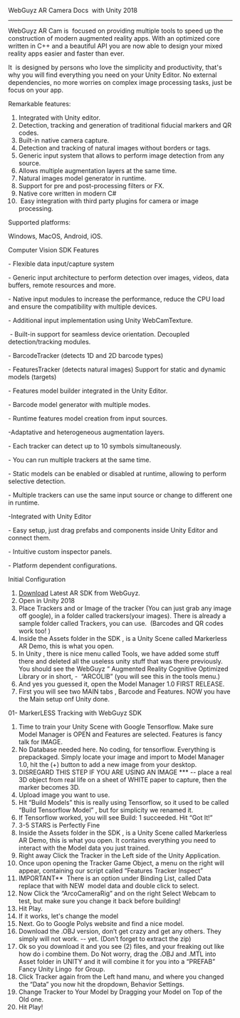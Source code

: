 <body class="c11"><p class="c4"><span class="c2 c10">WebGuyz AR Camera Docs &nbsp;with Unity 2018</span></p><p class="c4 c5"><span class="c0 c2"></span></p><hr><p class="c4 c5"><span class="c0 c2"></span></p><p class="c4 c5"><span class="c0 c2"></span></p><p class="c4"><span class="c1 c2">WebGuyz AR Cam is &nbsp;focused on providing multiple tools to speed up the construction of modern augmented reality apps. With an optimized core written in C++ and a beautiful API you are now able to design your mixed reality apps easier and faster than ever.</span></p><p class="c4 c5"><span class="c1 c2"></span></p><p class="c4"><span class="c1 c2">It &nbsp;is designed by persons who love the simplicity and productivity, that's why you will find everything you need on your Unity Editor. No external dependencies, no more worries on complex image processing tasks, just be focus on your app. </span></p><p class="c4 c5"><span class="c1 c2"></span></p><p class="c4"><span class="c1 c2">Remarkable features:</span></p><p class="c4 c5"><span class="c1 c2"></span></p><ol class="c3 lst-kix_f7jke8d0diit-0 start" start="1"><li class="c4 c6"><span class="c0 c2">Integrated with Unity editor.</span></li><li class="c4 c6"><span class="c0 c2">Detection, tracking and generation of traditional fiducial markers and QR codes.</span></li><li class="c4 c6"><span class="c0 c2">Built-in native camera capture.</span></li><li class="c4 c6"><span class="c0 c2">Detection and tracking of natural images without borders or tags.</span></li><li class="c4 c6"><span class="c0 c2">Generic input system that allows to perform image detection from any source.</span></li><li class="c4 c6"><span class="c0 c2">Allows multiple augmentation layers at the same time.</span></li><li class="c4 c6"><span class="c0 c2">Natural images model generator in runtime.</span></li><li class="c4 c6"><span class="c0 c2">Support for pre and post-processing filters or FX.</span></li><li class="c4 c6"><span class="c0 c2">Native core written in modern C#</span></li><li class="c4 c6"><span class="c0 c2">&nbsp;Easy integration with third party plugins for camera or image processing.</span></li></ol><p class="c4 c5"><span class="c1 c2"></span></p><p class="c4"><span class="c1 c2">Supported platforms:</span></p><p class="c4 c5"><span class="c0 c2"></span></p><p class="c4"><span class="c0 c2">Windows, MacOS, Android, iOS.</span></p><p class="c4 c5"><span class="c0 c2"></span></p><p class="c4"><span class="c1 c2">Computer Vision SDK Features</span></p><p class="c4 c5"><span class="c0 c2"></span></p><p class="c4"><span class="c0 c2">- Flexible data input/capture system </span></p><p class="c4 c5"><span class="c0 c2"></span></p><p class="c4"><span class="c0 c2">- Generic input architecture to perform detection over images, videos, data buffers, remote resources and more. </span></p><p class="c4 c5"><span class="c0 c2"></span></p><p class="c4"><span class="c0 c2">- Native input modules to increase the performance, reduce the CPU load and ensure the compatibility with multiple devices. </span></p><p class="c4 c5"><span class="c0 c2"></span></p><p class="c4"><span class="c0 c2">- Additional input implementation using Unity WebCamTexture.</span></p><p class="c4 c5"><span class="c0 c2"></span></p><p class="c4"><span class="c0 c2">&nbsp;- Built-in support for seamless device orientation. Decoupled detection/tracking modules. </span></p><p class="c4 c5"><span class="c0 c2"></span></p><p class="c4"><span class="c0 c2">- BarcodeTracker (detects 1D and 2D barcode types) </span></p><p class="c4 c5"><span class="c0 c2"></span></p><p class="c4"><span class="c0 c2">- FeaturesTracker (detects natural images) Support for static and dynamic models (targets) </span></p><p class="c4 c5"><span class="c0 c2"></span></p><p class="c4"><span class="c0 c2">- Features model builder integrated in the Unity Editor.</span></p><p class="c4 c5"><span class="c0 c2"></span></p><p class="c4"><span class="c0 c2">- Barcode model generator with multiple modes. </span></p><p class="c4 c5"><span class="c0 c2"></span></p><p class="c4"><span class="c0 c2">- Runtime features model creation from input sources. </span></p><p class="c4 c5"><span class="c0 c2"></span></p><p class="c4"><span class="c0 c2">-Adaptative and heterogeneous augmentation layers. </span></p><p class="c4 c5"><span class="c0 c2"></span></p><p class="c4"><span class="c0 c2">- Each tracker can detect up to 10 symbols simultaneously. </span></p><p class="c4 c5"><span class="c0 c2"></span></p><p class="c4"><span class="c0 c2">- You can run multiple trackers at the same time. </span></p><p class="c4 c5"><span class="c0 c2"></span></p><p class="c4"><span class="c0 c2">- Static models can be enabled or disabled at runtime, allowing to perform selective detection. </span></p><p class="c4 c5"><span class="c0 c2"></span></p><p class="c4"><span class="c0 c2">- Multiple trackers can use the same input source or change to different one in runtime. &nbsp;</span></p><p class="c4 c5"><span class="c0 c2"></span></p><p class="c4"><span class="c0 c2">-Integrated with Unity Editor </span></p><p class="c4 c5"><span class="c0 c2"></span></p><p class="c4"><span class="c0 c2">- Easy setup, just drag prefabs and components inside Unity Editor and connect them. </span></p><p class="c4 c5"><span class="c0 c2"></span></p><p class="c4"><span class="c0 c2">- Intuitive custom inspector panels. </span></p><p class="c4 c5"><span class="c0 c2"></span></p><p class="c4"><span class="c0 c2">- Platform dependent configurations. </span></p><p class="c4 c5"><span class="c0 c2"></span></p><p class="c4 c5"><span class="c0 c2"></span></p><p class="c4 c5"><span class="c0 c2"></span></p><p class="c4 c5"><span class="c0 c2"></span></p><p class="c4 c5"><span class="c0 c2"></span></p><p class="c4"><span class="c1 c2">Initial Configuration</span></p><p class="c4 c5"><span class="c0 c2"></span></p><ol class="c3 lst-kix_s47j00xrtq90-0 start" start="1"><li class="c4 c6"><span class="c8"><a class="c9" href="https://www.google.com/url?q=http://webguyzcloud.com/sdk/unity.zip&amp;sa=D&amp;ust=1527793206375000">Download</a></span><span class="c0 c2">&nbsp;Latest AR SDK from WebGuyz.</span></li><li class="c4 c6"><span class="c0">Open in </span><span class="c1 c2">Unity 2018</span></li><li class="c4 c6"><span class="c0 c2">Place Trackers and or Image of the tracker (You can just grab any image off google), in a folder called trackers(your images). There is already a sample folder called Trackers, you can use. &nbsp;(Barcodes and QR codes work too! )</span></li><li class="c4 c6"><span class="c0">Inside the</span><span class="c0 c7">&nbsp;Assets</span><span class="c0">&nbsp;folder in the SDK , is a Unity Scene called </span><span class="c1">Markerless AR Demo</span><span class="c0 c2">, this is what you open. </span></li><li class="c4 c6"><span class="c0">In Unity , there is nice menu called </span><span class="c1">Tools</span><span class="c0">, we have added some stuff there and deleted all the useless unity stuff that was there previously. You should see the WebGuyz “ </span><span class="c0 c7">Augmented Reality Cognitive Optimized Library</span><span class="c0">&nbsp;or in short, - &nbsp;“</span><span class="c1">ARCOLIB” </span><span class="c0 c2">(you will see this in the tools menu.)</span></li><li class="c4 c6"><span class="c0">And yes you guessed it, open the Model Manager 1.0 </span><span class="c1">FIRST RELEASE</span><span class="c0 c2">.</span></li><li class="c4 c6"><span class="c0">First you will see two MAIN tabs , Barcode and Features. </span><span class="c1">NOW </span><span class="c0 c2">you have the Main setup onf Unity done.</span></li></ol><p class="c4 c5"><span class="c0 c2"></span></p><p class="c4 c5"><span class="c1 c2"></span></p><p class="c4 c5"><span class="c0 c2"></span></p><p class="c4 c5"><span class="c0 c2"></span></p><p class="c4 c5"><span class="c0 c2"></span></p><p class="c4 c5"><span class="c0 c2"></span></p><p class="c4 c5"><span class="c0 c2"></span></p><p class="c4 c5"><span class="c0 c2"></span></p><p class="c4 c5"><span class="c0 c2"></span></p><p class="c4 c5"><span class="c0 c2"></span></p><p class="c4 c5"><span class="c0 c2"></span></p><p class="c4 c5"><span class="c0 c2"></span></p><p class="c4 c5"><span class="c0 c2"></span></p><p class="c4 c5"><span class="c0 c2"></span></p><p class="c4 c5"><span class="c0 c2"></span></p><p class="c4 c5"><span class="c0 c2"></span></p><p class="c4"><span class="c1 c2">01- MarkerLESS Tracking with WebGuyz SDK</span></p><p class="c4 c5"><span class="c1 c2"></span></p><ol class="c3 lst-kix_3fgpt24ru22n-0 start" start="1"><li class="c4 c6"><span class="c0">Time to train your Unity Scene with Google Tensorflow. Make sure Model Manager is OPEN and Features are selected. </span><span class="c1">Features</span><span class="c0 c2">&nbsp;is fancy talk for IMAGE. </span></li><li class="c4 c6"><span class="c0 c2">No Database needed here. No coding, for tensorflow. Everything is prepackaged. Simply locate your image and import to Model Manager 1.0, hit the (+) button to add a new image from your desktop.</span></li><li class="c4 c6"><span class="c0 c2">DISREGARD THIS STEP IF YOU ARE USING AN IMAGE *** -- place a real 3D object from real life on a sheet of WHITE paper to capture, then the marker becomes 3D.</span></li><li class="c4 c6"><span class="c0 c2">Upload image you want to use.</span></li><li class="c4 c6"><span class="c0 c2">Hit “Build Models” this is really using Tensorflow, so it used to be called “Build Tensorflow Model” , but for simplicity we renamed it.</span></li><li class="c4 c6"><span class="c0">If Tensorflow worked, you will see </span><span class="c1 c2">Build: 1 succeeded. Hit “Got It!”</span></li><li class="c4 c6"><span class="c0 c2">3-5 STARS is Perfectly Fine</span></li><li class="c4 c6"><span class="c0">Inside the</span><span class="c0 c7">&nbsp;Assets</span><span class="c0">&nbsp;folder in the SDK , is a Unity Scene called </span><span class="c1">Markerless AR Demo</span><span class="c0 c2">, this is what you open. It contains everything you need to interact with the Model data you just trained.</span></li><li class="c4 c6"><span class="c0 c2">Right away Click the Tracker in the Left side of the Unity Application.</span></li><li class="c4 c6"><span class="c0">Once upon opening the Tracker Game Object, a menu on the right will appear, containing our script called</span><span class="c1 c2">&nbsp;“Features Tracker Inspect”</span></li><li class="c4 c6"><span class="c0 c2">IMPORTANT** &nbsp;There is an option under Binding List, called Data replace that with NEW &nbsp;model data and double click to select.</span></li><li class="c4 c6"><span class="c0">Now Click the “ArcoCameraRig” and on the right Select Webcam to test,</span><span class="c1 c2">&nbsp;but make sure you change it back before building!</span></li><li class="c4 c6"><span class="c0 c2">Hit Play.</span></li><li class="c4 c6"><span class="c0 c2">If it works, let's change the model</span></li><li class="c4 c6"><span class="c0">Next. Go to Google Polys website and find a nice model.</span></li><li class="c4 c6"><span class="c0">Download the</span><span class="c1">&nbsp;.OBJ version</span><span class="c0 c2">, don’t get crazy and get any others. They simply will not work. -- yet. (Don’t forget to extract the zip)</span></li><li class="c4 c6"><span class="c0 c2">Ok so you download it and you see (2) files, and your freaking out like how do i combine them. Do Not worry, drag the .OBJ and .MTL into Asset folder in UNITY and it will combine it for you into a “PREFAB” Fancy Unity Lingo &nbsp;for Group.</span></li><li class="c4 c6"><span class="c0 c2">Click Tracker again from the Left hand manu, and where you changed the “Data” you now hit the dropdown, Behavior Settings.</span></li><li class="c4 c6"><span class="c0 c2">Change Tracker to Your Model by Dragging your Model on Top of the Old one.</span></li><li class="c4 c6"><span class="c0">Hit Play!</span></li></ol><p class="c4 c5"><span class="c0 c2"></span></p><p class="c4 c5"><span class="c0 c2"></span></p></body>
